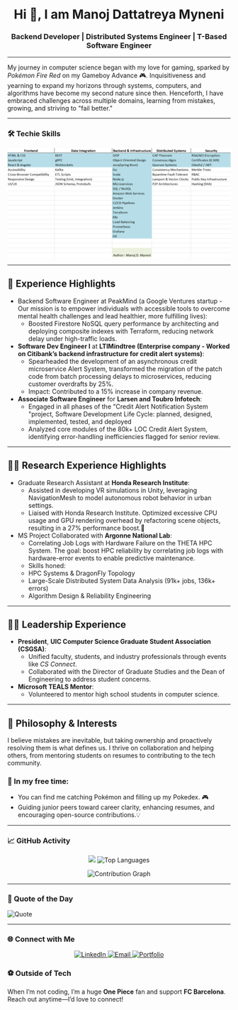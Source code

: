 <h1 align="center">Hi 👋, I am Manoj Dattatreya Myneni</h1>
<h3 align="center">Backend Developer | Distributed Systems Engineer | T-Based Software Engineer</h3>

---

My journey in computer science began with my love for gaming, sparked by *Pokémon Fire Red* on my Gameboy Advance 🎮. Inquisitiveness and yearning to expand my horizons through systems, computers, and algorithms have become my second nature since then.  Henceforth, I have embraced challenges across multiple domains, learning from mistakes, growing, and striving to "fail better."

---

### 🛠️ Techie Skills
<p align="center">
  <img src="Skills.png" alt="Tech Stack Overview" width="800"/>
</p>


---

## 💼 Experience Highlights  
- Backend Software Engineer at PeakMind (a Google Ventures startup - Our mission is to empower individuals with accessible tools to overcome mental health challenges and lead healthier, more fulfilling lives):  
  -  Boosted Firestore NoSQL query performance by architecting and deploying composite indexes with Terraform, reducing network delay under high-traffic loads.
- **Software Dev Engineer I** at **LTIMindtree (Enterprise company -  Worked on Citibank’s backend infrastructure for credit alert systems)**:  
  - Spearheaded the development of an asynchronous credit microservice Alert System, transformed the migration of the patch code from batch processing delays to microservices, reducing customer overdrafts by 25%.
  - Impact: Contributed to a 15% increase in company revenue.
- **Associate Software Engineer** for **Larsen and Toubro Infotech**:  
  - Engaged in all phases of the "Credit Alert Notification System "project, Software Development Life Cycle: planned, designed, implemented, tested, and deployed
  - Analyzed core modules of the 80k+ LOC Credit Alert System, identifying error-handling inefficiencies flagged for senior review.

 ---

## 🧑‍🔬 Research Experience Highlights
- Graduate Research Assistant at **Honda Research Institute**:  
  -  Assisted in developing VR simulations in Unity, leveraging NavigationMesh to model autonomous robot behavior in urban settings.
  -  Liaised with Honda Research Institute. Optimized excessive CPU usage and GPU rendering overhead by refactoring scene objects, resulting in a 27% performance boost.🤖
- MS Project Collaborated with **Argonne National Lab**:
  - Correlating Job Logs with Hardware Failure on the THETA HPC System. The goal: boost HPC reliability by correlating job logs with hardware-error events to enable predictive maintenance.
  - Skills honed:
  - HPC Systems & DragonFly Topology
  -  Large-Scale Distributed System Data Analysis (91k+ jobs, 136k+ errors)
  -  Algorithm Design & Reliability Engineering

---

  
## 👨‍💼 Leadership Experience

- **President**, **UIC Computer Science Graduate Student Association (CSGSA)**:  
  - Unified faculty, students, and industry professionals through events like *CS Connect*.  
  - Collaborated with the Director of Graduate Studies and the Dean of Engineering to address student concerns.  
- **Microsoft TEALS Mentor**:  
  - Volunteered to mentor high school students in computer science.

---

## 🌱 Philosophy & Interests
I believe mistakes are inevitable, but taking ownership and proactively resolving them is what defines us. I thrive on collaboration and helping others, from mentoring students on resumes to contributing to the tech community.

### 🎯 In my free time:
- You can find me catching Pokémon and filling up my Pokedex. 🎮
- Guiding junior peers toward career clarity, enhancing resumes, and encouraging open-source contributions.💡

---

### 📈 GitHub Activity
<p align="center"> 
  <img src="https://github-readme-stats.vercel.app/api?username=man0j-012&show_icons=true&theme=radical&count_private=true" />
  <img src="https://github-readme-stats.vercel.app/api/top-langs/?username=man0j-012&layout=compact&theme=radical" alt="Top Languages"> 
</p> 
<p align="center"> 
  <img src="https://github-readme-activity-graph.vercel.app/graph?username=man0j-012&theme=react-dark&area=true" alt="Contribution Graph"> 
</p>

---

### 💬 Quote of the Day
![Quote](https://quotes-github-readme.vercel.app/api?type=horizontal&theme=radical)

---

### 🌐 Connect with Me
<p align="center"> 
  <a href="https://www.linkedin.com/in/manoj1205/" target="_blank"> 
    <img src="https://img.shields.io/badge/LinkedIn-%230077B5.svg?style=for-the-badge&logo=linkedin&logoColor=white" alt="LinkedIn"> 
  </a> 
  <a href="mailto:dattumyneni@gmail.com" target="_blank"> 
    <img src="https://img.shields.io/badge/Email-%23D14836.svg?style=for-the-badge&logo=gmail&logoColor=white" alt="Email"> 
  </a> 
  <a href="https://man0j-012.github.io/manoj_myneni/" target="_blank"> 
    <img src="https://img.shields.io/badge/Portfolio-%23000000.svg?style=for-the-badge&logo=firefox&logoColor=white" alt="Portfolio"> 
  </a> 
</p>

### ⚽ Outside of Tech
When I’m not coding, I’m a huge **One Piece** fan and support **FC Barcelona**. Reach out anytime—I’d love to connect!

